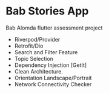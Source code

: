 # Bab Stories App

Bab Alomda flutter assessment project

- Riverpod/Provider
- Retrofit/Dio
- Search and Filter Feature
- Topic Selection
- Dependency Injection [GetIt]
- Clean Architecture.
- Orientation Landscape/Portrait
- Network Connectivity Checker
